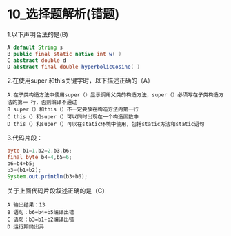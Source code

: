 # 10_选择题解析(错题)

1.以下声明合法的是(B)

```java
A default String s 
B public final static native int w( ) 
C abstract double d 
D abstract final double hyperbolicCosine( )
```

2.在使用super 和this关键字时，以下描述正确的（A）

```
A.在子类构造方法中使用super（）显示调用父类的构造方法，super（）必须写在子类构造方法的第一 行，否则编译不通过 
B super（）和this（）不一定要放在构造方法内第一行 
C this（）和super（）可以同时出现在一个构造函数中 
D this（）和super（）可以在static环境中使用，包括static方法和static语句
```

3.代码片段： 

```java
byte b1=1,b2=2,b3,b6;  
final byte b4=4,b5=6;  
b6=b4+b5;  
b3=(b1+b2);  
System.out.println(b3+b6);
```

关于上面代码片段叙述正确的是（C）

```
A 输出结果：13 
B 语句：b6=b4+b5编译出错 
C 语句：b3=b1+b2编译出错 
D 运行期抛出异
```